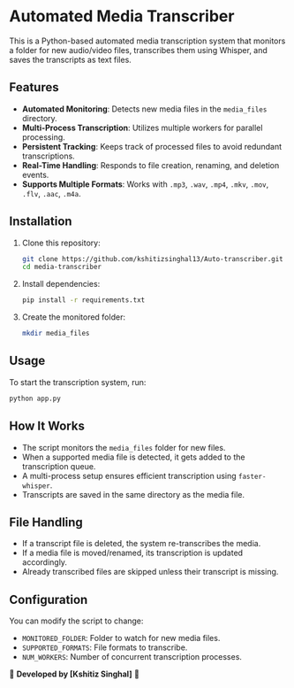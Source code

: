 # Automated Media Transcriber

This is a Python-based automated media transcription system that monitors a folder for new audio/video files, transcribes them using Whisper, and saves the transcripts as text files.

## Features
- **Automated Monitoring**: Detects new media files in the `media_files` directory.
- **Multi-Process Transcription**: Utilizes multiple workers for parallel processing.
- **Persistent Tracking**: Keeps track of processed files to avoid redundant transcriptions.
- **Real-Time Handling**: Responds to file creation, renaming, and deletion events.
- **Supports Multiple Formats**: Works with `.mp3`, `.wav`, `.mp4`, `.mkv`, `.mov`, `.flv`, `.aac`, `.m4a`.

## Installation

1. Clone this repository:
   ```sh
   git clone https://github.com/kshitizsinghal13/Auto-transcriber.git
   cd media-transcriber
   ```

2. Install dependencies:
   ```sh
   pip install -r requirements.txt
   ```

3. Create the monitored folder:
   ```sh
   mkdir media_files
   ```

## Usage

To start the transcription system, run:
```sh
python app.py
```

## How It Works

- The script monitors the `media_files` folder for new files.
- When a supported media file is detected, it gets added to the transcription queue.
- A multi-process setup ensures efficient transcription using `faster-whisper`.
- Transcripts are saved in the same directory as the media file.

## File Handling

- If a transcript file is deleted, the system re-transcribes the media.
- If a media file is moved/renamed, its transcription is updated accordingly.
- Already transcribed files are skipped unless their transcript is missing.

## Configuration

You can modify the script to change:
- `MONITORED_FOLDER`: Folder to watch for new media files.
- `SUPPORTED_FORMATS`: File formats to transcribe.
- `NUM_WORKERS`: Number of concurrent transcription processes.



🚀 **Developed by [Kshitiz Singhal]** 🚀
